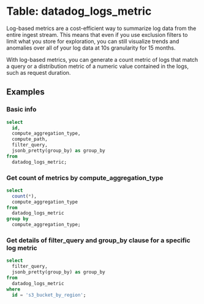 # Table: datadog_logs_metric

Log-based metrics are a cost-efficient way to summarize log data from the entire ingest stream. This means that even if you use exclusion filters to limit what you store for exploration, you can still visualize trends and anomalies over all of your log data at 10s granularity for 15 months.

With log-based metrics, you can generate a count metric of logs that match a query or a distribution metric of a numeric value contained in the logs, such as request duration.

## Examples

### Basic info

```sql
select
  id,
  compute_aggregation_type,
  compute_path,
  filter_query,
  jsonb_pretty(group_by) as group_by
from
  datadog_logs_metric;
```

### Get count of metrics by compute_aggregation_type

```sql
select
  count(*),
  compute_aggregation_type
from
  datadog_logs_metric
group by
  compute_aggregation_type;
```

### Get details of filter_query and group_by clause for a specific log metric

```sql
select
  filter_query,
  jsonb_pretty(group_by) as group_by
from
  datadog_logs_metric
where
  id = 's3_bucket_by_region';
```
